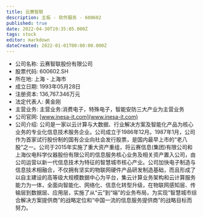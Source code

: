 ```yaml
---
title: 云赛智联
description: 主板 - 软件服务 - 600602
published: true
date: 2022-04-30T19:35:05.000Z
tags: stock
editor: markdown
dateCreated: 2022-01-01T00:00:00.000Z
---
```


- 公司名称: 云赛智联股份有限公司
- 股票代码: 600602.SH
- 所在地: 上海 - 上海市
- 成立日期: 1993年05月28日
- 注册资本: 136,767.346万元
- 法定代表人: 黄金刚
- 主营业务: 主营业务:消费电子，特殊电子，智能安防三大产业为主营业务
- 公司官网: [www.inesa-it.com](www.inesa-it.com)
- 公司介绍: 公司是一家以云计算与大数据、行业解决方案及智能化产品为核心业务的专业化信息技术服务企业。公司成立于1986年12月。1987年1月，公司作为首家试行股份制的国有企业向社会发行股票，是国内最早上市的“老八股”之一。公司于2015年实施了重大资产重组，将云赛信息(集团)有限公司和上海仪电科学仪器股份有限公司的信息服务核心业务及相关资产置入公司，由公司运营以新一代信息技术为特征的智慧城市核心产业。公司加快电子制造与信息技术相融合，不仅拥有坚实的物联网硬件产品研发制造基础，而且形成了以自主建设的高等级大规模数据中心为平台，集云计算业务架构和云计算服务能力为一体，全面向智能化、网络化、信息化转型升级，在物联网感知层、传输层到数据层、应用层，实施了从“云”到“端”的业务布局，为实现“智慧城市综合解决方案提供商”的战略定位和“中国一流的信息服务提供商”的战略目标而努力。


